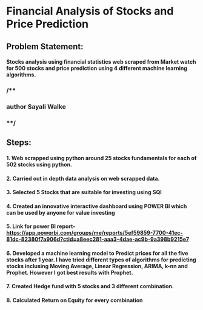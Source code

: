 # Financial Analysis of Stocks and Price Prediction
## Problem Statement: 
#### Stocks analysis using financial statistics web scraped from Market watch for 500 stocks and price prediction using 4 different machine learning algorithms.
### /**

### author Sayali Walke

### **/

## Steps:
#### 1. Web scrapped using python around 25 stocks fundamentals for each of 502 stocks using python.
#### 2. Carried out in depth data analysis on web scrapped data.
#### 3. Selected 5 Stocks that are suitable for investing using SQl
#### 4. Created an innovative interactive dashboard using POWER BI which can be used by anyone for value investing
#### 5. Link for power BI report- https://app.powerbi.com/groups/me/reports/5ef59859-7700-41ec-81dc-82380f7a906d?ctid=a8eec281-aaa3-4dae-ac9b-9a398b9215e7
#### 6. Developed a machine learning model to Predict prices for all the five stocks after 1 year. I have tried different types of algorithms for predicting stocks inclusing Moving Average, Linear Regression, ARIMA, k-nn and Prophet. However I got best results with Prophet.
#### 7. Created Hedge fund with 5 stocks and 3 different combination.
#### 8. Calculated Return on Equity for every combination


